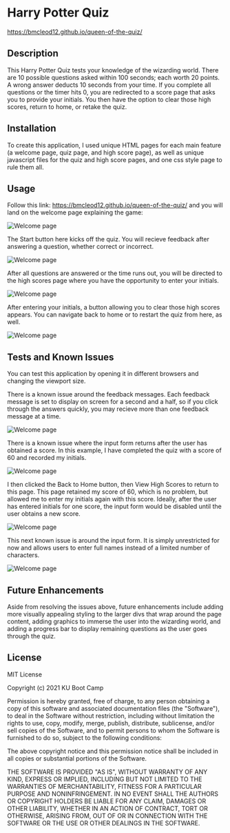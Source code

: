 # Harry Potter Quiz
https://bmcleod12.github.io/queen-of-the-quiz/

## Description
This Harry Potter Quiz tests your knowledge of the wizarding world. There are 10 possible questions asked within 100 seconds; each worth 20 points. A wrong answer deducts 10 seconds from your time. If you complete all questions or the timer hits 0, you are redirected to a score page that asks you to provide your initials. You then have the option to clear those high scores, return to home, or retake the quiz.

## Installation
To create this application, I used unique HTML pages for each main feature (a welcome page, quiz page, and high score page), as well as unique javascript files for the quiz and high score pages, and one css style page to rule them all.

## Usage
Follow this link: https://bmcleod12.github.io/queen-of-the-quiz/ and you will land on the welcome page explaining the game:

<img alt="Welcome page" src="images/welcomepage.PNG"/>

The Start button here kicks off the quiz. You will recieve feedback after answering a question, whether correct or incorrect.

<img alt="Welcome page" src="images/quiz.PNG"/>

After all questions are answered or the time runs out, you will be directed to the high scores page where you have the opportunity to enter your initials.

<img alt="Welcome page" src="images/highscores.PNG"/>

After entering your initials, a button allowing you to clear those high scores appears. You can navigate back to home or to restart the quiz from here, as well.

<img alt="Welcome page" src="images/noscore.PNG"/>

## Tests and Known Issues
You can test this application by opening it in different browsers and changing the viewport size.

There is a known issue around the feedback messages. Each feedback message is set to display on screen for a second and a half, so if you click through the answers quickly, you may recieve more than one feedback message at a time.

<img alt="Welcome page" src="images/bothmessagesdisplayed.PNG"/>

There is a known issue where the input form returns after the user has obtained a score. In this example, I have completed the quiz with a score of 60 and recorded my initials.

<img alt="Welcome page" src="images/score1.PNG"/>

I then clicked the Back to Home button, then View High Scores to return to this page. This page retained my score of 60, which is no problem, but allowed me to enter my initials again with this score. Ideally, after the user has entered initials for one score, the input form would be disabled until the user obtains a new score.

<img alt="Welcome page" src="images/score2.PNG"/>

This next known issue is around the input form. It is simply unrestricted for now and allows users to enter full names instead of a limited number of characters.

<img alt="Welcome page" src="images/fullnameinhighscore.PNG"/>

## Future Enhancements
Aside from resolving the issues above, future enhancements include adding more visually appealing styling to the larger divs that wrap around the page content, adding graphics to immerse the user into the wizarding world, and adding a progress bar to display remaining questions as the user goes through the quiz.

## License

MIT License

Copyright (c) 2021 KU Boot Camp

Permission is hereby granted, free of charge, to any person obtaining a copy
of this software and associated documentation files (the "Software"), to deal
in the Software without restriction, including without limitation the rights
to use, copy, modify, merge, publish, distribute, sublicense, and/or sell
copies of the Software, and to permit persons to whom the Software is
furnished to do so, subject to the following conditions:

The above copyright notice and this permission notice shall be included in all
copies or substantial portions of the Software.

THE SOFTWARE IS PROVIDED "AS IS", WITHOUT WARRANTY OF ANY KIND, EXPRESS OR
IMPLIED, INCLUDING BUT NOT LIMITED TO THE WARRANTIES OF MERCHANTABILITY,
FITNESS FOR A PARTICULAR PURPOSE AND NONINFRINGEMENT. IN NO EVENT SHALL THE
AUTHORS OR COPYRIGHT HOLDERS BE LIABLE FOR ANY CLAIM, DAMAGES OR OTHER
LIABILITY, WHETHER IN AN ACTION OF CONTRACT, TORT OR OTHERWISE, ARISING FROM,
OUT OF OR IN CONNECTION WITH THE SOFTWARE OR THE USE OR OTHER DEALINGS IN THE
SOFTWARE.
